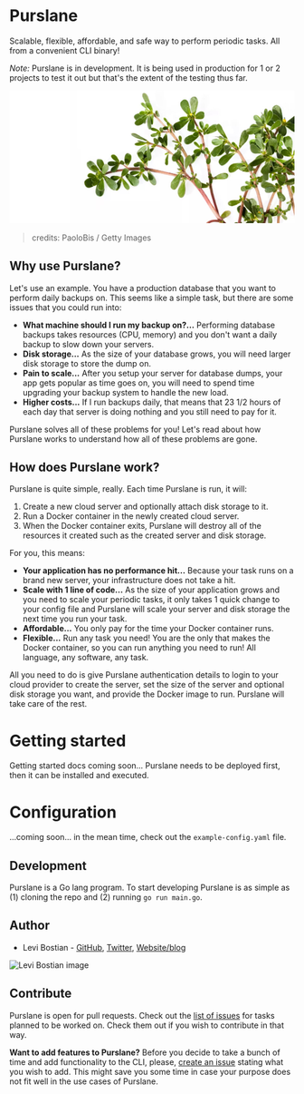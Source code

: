 # Purslane

Scalable, flexible, affordable, and safe way to perform periodic tasks. All from a convenient CLI binary!

*Note:* Purslane is in development. It is being used in production for 1 or 2 projects to test it out but that's the extent of the testing thus far. 

![logo](misc/logo.jpg)
> credits: PaoloBis / Getty Images

## Why use Purslane? 

Let's use an example. You have a production database that you want to perform daily backups on. This seems like a simple task, but there are some issues that you could run into:

* **What machine should I run my backup on?...** Performing database backups takes resources (CPU, memory) and you don't want a daily backup to slow down your servers. 
* **Disk storage...** As the size of your database grows, you will need larger disk storage to store the dump on. 
* **Pain to scale...** After you setup your server for database dumps, your app gets popular as time goes on, you will need to spend time upgrading your backup system to handle the new load.
* **Higher costs...** If I run backups daily, that means that 23 1/2 hours of each day that server is doing nothing and you still need to pay for it.

Purslane solves all of these problems for you! Let's read about how Purslane works to understand how all of these problems are gone.

## How does Purslane work?

Purslane is quite simple, really. Each time Purslane is run, it will:
1. Create a new cloud server and optionally attach disk storage to it. 
2. Run a Docker container in the newly created cloud server. 
3. When the Docker container exits, Purslane will destroy all of the resources it created such as the created server and disk storage. 

For you, this means:
* **Your application has no performance hit...** Because your task runs on a brand new server, your infrastructure does not take a hit. 
* **Scale with 1 line of code...** As the size of your application grows and you need to scale your periodic tasks, it only takes 1 quick change to your config file and Purslane will scale your server and disk storage the next time you run your task. 
* **Affordable...** You only pay for the time your Docker container runs. 
* **Flexible...** Run any task you need! You are the only that makes the Docker container, so you can run anything you need to run! All language, any software, any task. 

All you need to do is give Purslane authentication details to login to your cloud provider to create the server, set the size of the server and optional disk storage you want, and provide the Docker image to run. Purslane will take care of the rest. 

# Getting started

Getting started docs coming soon... Purslane needs to be deployed first, then it can be installed and executed. 

# Configuration 

...coming soon... in the mean time, check out the `example-config.yaml` file. 

## Development 

Purslane is a Go lang program. To start developing Purslane is as simple as (1) cloning the repo and (2) running `go run main.go`.

## Author

* Levi Bostian - [GitHub](https://github.com/levibostian), [Twitter](https://twitter.com/levibostian), [Website/blog](http://levibostian.com)

![Levi Bostian image](https://gravatar.com/avatar/22355580305146b21508c74ff6b44bc5?s=250)

## Contribute

Purslane is open for pull requests. Check out the [list of issues](https://github.com/levibostian/purslane/issues) for tasks planned to be worked on. Check them out if you wish to contribute in that way.

**Want to add features to Purslane?** Before you decide to take a bunch of time and add functionality to the CLI, please, [create an issue](https://github.com/levibostian/Purslane/issues/new) stating what you wish to add. This might save you some time in case your purpose does not fit well in the use cases of Purslane.

